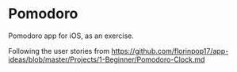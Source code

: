 # Pomodoro

Pomodoro app for iOS, as an exercise.

Following the user stories from https://github.com/florinpop17/app-ideas/blob/master/Projects/1-Beginner/Pomodoro-Clock.md
